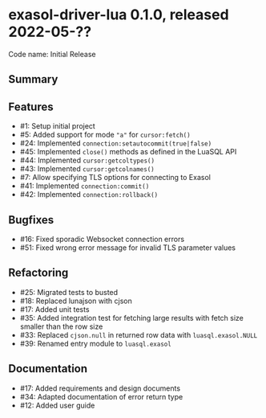 # exasol-driver-lua 0.1.0, released 2022-05-??

Code name: Initial Release

## Summary

## Features

* #1: Setup initial project
* #5: Added support for mode `"a"` for `cursor:fetch()`
* #24: Implemented `connection:setautocommit(true|false)`
* #45: Implemented `close()` methods as defined in the LuaSQL API
* #44: Implemented `cursor:getcoltypes()`
* #43: Implemented `cursor:getcolnames()`
* #7: Allow specifying TLS options for connecting to Exasol
* #41: Implemented `connection:commit()`
* #42: Implemented `connection:rollback()`

## Bugfixes

* #16: Fixed sporadic Websocket connection errors
* #51: Fixed wrong error message for invalid TLS parameter values

## Refactoring

* #25: Migrated tests to busted
* #18: Replaced lunajson with cjson
* #17: Added unit tests
* #35: Added integration test for fetching large results with fetch size smaller than the row size
* #33: Replaced `cjson.null` in returned row data with `luasql.exasol.NULL`
* #39: Renamed entry module to `luasql.exasol`

## Documentation

* #17: Added requirements and design documents
* #34: Adapted documentation of error return type
* #12: Added user guide

